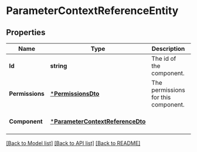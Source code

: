 # ParameterContextReferenceEntity

## Properties
Name | Type | Description | Notes
------------ | ------------- | ------------- | -------------
**Id** | **string** | The id of the component. | [optional] [default to null]
**Permissions** | [***PermissionsDto**](PermissionsDTO.md) | The permissions for this component. | [optional] [default to null]
**Component** | [***ParameterContextReferenceDto**](ParameterContextReferenceDTO.md) |  | [optional] [default to null]

[[Back to Model list]](../pkg/nifi/README.md#documentation-for-models) [[Back to API list]](../pkg/nifi/README.md#documentation-for-api-endpoints) [[Back to README]](../pkg/nifi/README.md)



